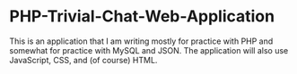# PHP-Trivial-Chat-Web-Application
This is an application that I am writing mostly for practice with PHP and somewhat for practice with MySQL and JSON. The application will also use JavaScript, CSS, and (of course) HTML.
